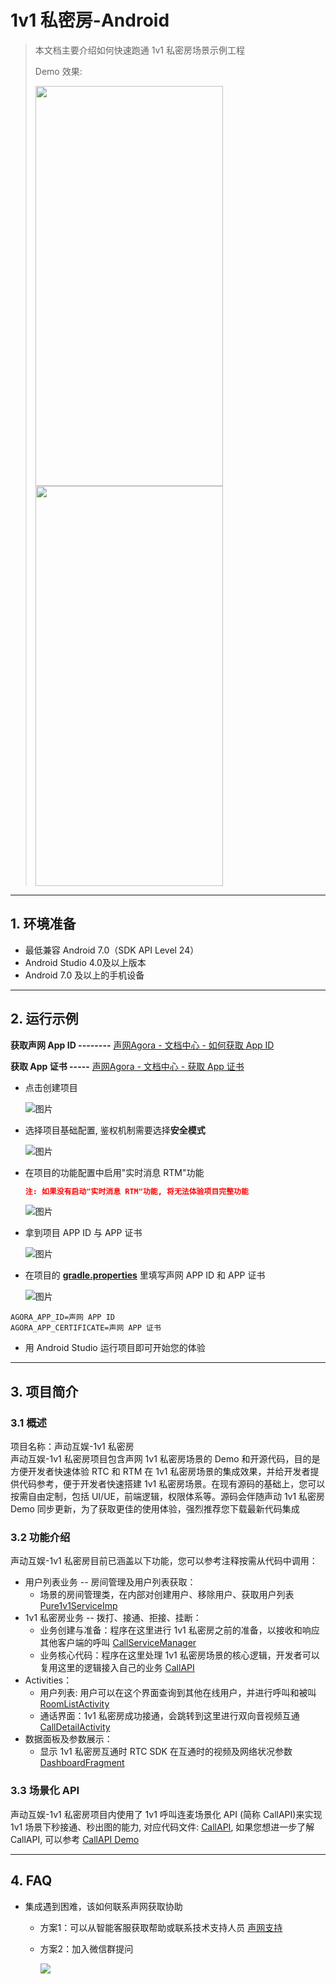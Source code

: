 # 1v1 私密房-Android

> 本文档主要介绍如何快速跑通 1v1 私密房场景示例工程
>
> Demo 效果:
>
> <img src="https://accktvpic.oss-cn-beijing.aliyuncs.com/pic/github_readme/private1v1/1v1_2.jpg" width="300" height="640"><img src="https://accktvpic.oss-cn-beijing.aliyuncs.com/pic/github_readme/private1v1/1v1_1.jpg" width="300" height="640">
---

## 1. 环境准备

- 最低兼容 Android 7.0（SDK API Level 24）
- Android Studio 4.0及以上版本
- Android 7.0 及以上的手机设备

---

## 2. 运行示例

**获取声网 App ID --------** [声网Agora - 文档中心 - 如何获取 App ID](https://docs.agora.io/cn/Agora%20Platform/get_appid_token?platform=All%20Platforms#%E8%8E%B7%E5%8F%96-app-id)

**获取 App 证书 -----** [声网Agora - 文档中心 - 获取 App 证书](https://docs.agora.io/cn/Agora%20Platform/get_appid_token?platform=All%20Platforms#%E8%8E%B7%E5%8F%96-app-%E8%AF%81%E4%B9%A6)
- 点击创建项目

  ![图片](https://accktvpic.oss-cn-beijing.aliyuncs.com/pic/github_readme/ent-full/sdhy_1.jpg)

- 选择项目基础配置, 鉴权机制需要选择**安全模式**

  ![图片](https://accktvpic.oss-cn-beijing.aliyuncs.com/pic/github_readme/ent-full/sdhy_2.jpg)

- 在项目的功能配置中启用"实时消息 RTM"功能
    ```json
    注: 如果没有启动"实时消息 RTM"功能, 将无法体验项目完整功能
    ```

  ![图片](https://accktvpic.oss-cn-beijing.aliyuncs.com/pic/github_readme/ent-full/sdhy_7.jpg)


- 拿到项目 APP ID 与 APP 证书

  ![图片](https://accktvpic.oss-cn-beijing.aliyuncs.com/pic/github_readme/ent-full/sdhy_3.jpg)

- 在项目的 [**gradle.properties**](../../gradle.properties) 里填写声网 APP ID 和 APP 证书

  ![图片](https://accktvpic.oss-cn-beijing.aliyuncs.com/pic/github_readme/config_app_id_android.jpg)

``` 
AGORA_APP_ID=声网 APP ID
AGORA_APP_CERTIFICATE=声网 APP 证书
```

- 用 Android Studio 运行项目即可开始您的体验

---

## 3. 项目简介

### 3.1 概述

项目名称：声动互娱-1v1 私密房  
声动互娱-1v1 私密房项目包含声网 1v1 私密房场景的 Demo 和开源代码，目的是方便开发者快速体验 RTC 和 RTM 在 1v1 私密房场景的集成效果，并给开发者提供代码参考，便于开发者快速搭建 1v1 私密房场景。在现有源码的基础上，您可以按需自由定制，包括 UI/UE，前端逻辑，权限体系等。源码会伴随声动 1v1 私密房 Demo 同步更新，为了获取更佳的使用体验，强烈推荐您下载最新代码集成

### 3.2 功能介绍

声动互娱-1v1 私密房目前已涵盖以下功能，您可以参考注释按需从代码中调用：

- 用户列表业务 -- 房间管理及用户列表获取：
  - 场景的房间管理类，在内部对创建用户、移除用户、获取用户列表 [Pure1v1ServiceImp](src/main/java/io/agora/scene/pure1v1/service/Pure1v1ServiceImp.kt)
- 1v1 私密房业务 -- 拨打、接通、拒接、挂断：
  - 业务创建与准备：程序在这里进行 1v1 私密房之前的准备，以接收和响应其他客户端的呼叫 [CallServiceManager](src/main/java/io/agora/scene/pure1v1/CallServiceManager.kt)
  - 业务核心代码：程序在这里处理 1v1 私密房场景的核心逻辑，开发者可以复用这里的逻辑接入自己的业务 [CallAPI](src/main/java/io/agora/scene/pure1v1/callapi)
- Activities：
  - 用户列表: 用户可以在这个界面查询到其他在线用户，并进行呼叫和被叫 [RoomListActivity](src/main/java/io/agora/scene/pure1v1/ui/RoomListActivity.kt)
  - 通话界面：1v1 私密房成功接通，会跳转到这里进行双向音视频互通 [CallDetailActivity](src/main/java/io/agora/scene/pure1v1/ui/living/CallDetailActivity.kt)
- 数据面板及参数展示：
  - 显示 1v1 私密房互通时 RTC SDK 在互通时的视频及网络状况参数 [DashboardFragment](src/main/java/io/agora/scene/pure1v1/ui/living/DashboardFragment.kt)

### 3.3 场景化 API

声动互娱-1v1 私密房项目内使用了 1v1 呼叫连麦场景化 API (简称 CallAPI)来实现 1v1 场景下秒接通、秒出图的能力, 对应代码文件: [CallAPI](src/main/java/io/agora/scene/pure1v1/callapi), 如果您想进一步了解 CallAPI, 可以参考 [CallAPI Demo](https://github.com/AgoraIO-Community/CallAPI)

---

## 4. FAQ

- 集成遇到困难，该如何联系声网获取协助
  - 方案1：可以从智能客服获取帮助或联系技术支持人员 [声网支持](https://ticket.shengwang.cn/form?type_id=&sdk_product=&sdk_platform=&sdk_version=&current=0&project_id=&call_id=&channel_name=)
  - 方案2：加入微信群提问
  
    ![](https://download.agora.io/demo/release/SDHY_QA.jpg)
